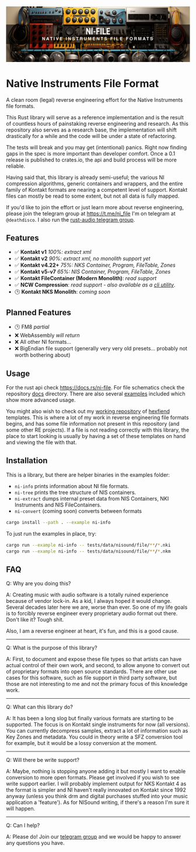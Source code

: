 <p align="center">
  <img src="assets/banner.jpg" />
</p>

# Native Instruments File Format

A clean room (legal) reverse engineering effort for the Native Instruments file formats.

This Rust library will serve as a reference implementation and is the result of countless hours of painstaking reverse engineering and research. As this repository also serves as a research base, the implementation will shift drastically for a while and the code will be under a state of refactoring.

The tests will break and you may get (intentional) panics. Right now finding gaps in the spec is more important than developer comfort. Once a 0.1 release is published to crates.io, the api and build process will be more reliable.

Having said that, this library is already semi-useful; the various NI compression algorithms, generic containers and wrappers, and the entire family of Kontakt formats are nearing a competent level of support. Kontakt files can mostly be read to some extent, but not all data is fully mapped.

If you'd like to join the effort or just learn more about reverse engineering, please join the telegram group at https://t.me/ni_file I'm on telegram at `@deathdisco`. I also run the [rust-audio telegram group](https://t.me/+TrgB_G5z0Yl6WYat).

## Features

- ✅ **Kontakt v1** _100%: extract xml_
- ✅ **Kontakt v2** _90%: extract xml, no monolith support yet_
- ✅ **Kontakt v4.22+** _75%: NKS Container, Program, FileTable, Zones_
- ✅ **Kontakt v5-v7** _65%: NIS Container, Program, FileTable, Zones_
- ✅ **Kontakt FileContainer (Modern Monolith)**: _read support_
- ✅ **NCW Compression**: _read support - also available as a [cli utility](https://github.com/monomadic/ncw)_.
- 🕒 **Kontakt NKS Monolith**: _coming soon_

## Planned Features

- 🕒 FM8 _partial_
- ❌ WebAssembly _will return_
- ❌ All other NI formats...
- ❌ BigEndian file support (generally very very old presets... probably not worth bothering about)

## Usage

For the rust api check https://docs.rs/ni-file. For file schematics check the repository [docs](/doc/README.md) directory. There are also several [examples](/examples/) included which show more advanced usage.

You might also wish to check out my [working repository](https://github.com/monomadic/hexfiend-templates) of [hexfiend](https://hexfiend.com/) templates. This is where a lot of my work in reverse engineering file formats begins, and has some file information not present in this repository (and some other RE projects). If a file is not reading correctly with this library, the place to start looking is usually by having a set of these templates on hand and viewing the file with that.

## Installation

This is a library, but there are helper binaries in the examples folder:

- `ni-info` prints information about NI file formats.
- `ni-tree` prints the tree structure of NIS containers.
- `ni-extract` dumps internal preset data from NIS Containers, NKI Instruments and NIS FileContainers.
- `ni-convert` (coming soon) converts between formats

```bash
cargo install --path . --example ni-info
```

To just run the examples in place, try:

```bash
cargo run --example ni-info -- tests/data/nisound/file/**/*.nki
cargo run --example ni-info -- tests/data/nisound/file/**/*.nkm
```

## FAQ

Q: Why are you doing this?

A: Creating music with audio software is a totally ruined experience because of vendor lock-in. As a kid, I always hoped it would change. Several decades later here we are, worse than ever. So one of my life goals is to forcibly reverse engineer every proprietary audio format out there. Don't like it? Tough shit.

Also, I am a reverse engineer at heart, it's fun, and this is a good cause.

---

Q: What is the purpose of this library?

A: First, to document and expose these file types so that artists can have actual control of their own work, and second, to allow anyone to convert out of proprietary formats into open source standards. There are other use cases for this software, such as file support in third party software, but those are not interesting to me and not the primary focus of this knowledge work.

---

Q: What can this library do?

A: It has been a long slog but finally various formats are starting to be supported. The focus is on Kontakt single instruments for now (all versions). You can currently decompress samples, extract a lot of information such as Key Zones and metadata. You could in theory write a SFZ conversion tool for example, but it would be a lossy conversion at the moment.

---

Q: Will there be write support?

A: Maybe, nothing is stopping anyone adding it but mostly I want to enable conversion to more open formats. Please get involved if you wish to see write support earlier. I will probably implement output for NKS Kontakt 4 as the format is simpler and NI haven't really innovated on Kontakt since 1992 anyway (unless you think drm and digital purchases stuffed into your music application a 'feature'). As for NISound writing, if there's a reason I'm sure it will happen.

---

Q: Can I help?

A: Please do! Join our [telegram group](https://t.me/ni_file) and we would be happy to answer any questions you have.

